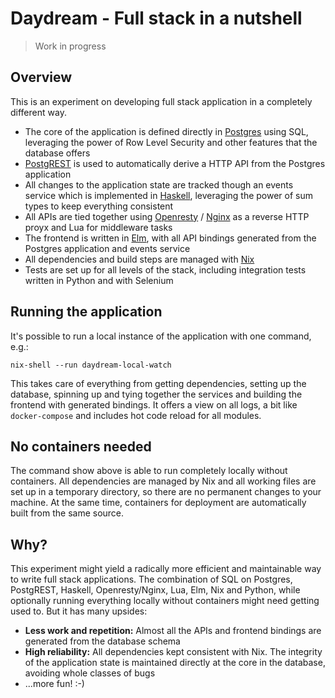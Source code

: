 # Daydream - Full stack in a nutshell

> Work in progress

## Overview

This is an experiment on developing full stack application in a completely
different way.

- The core of the application is defined directly in
  [Postgres](https://www.postgresql.org/) using SQL, leveraging the power of
  Row Level Security and other features that the database offers
- [PostgREST](http://postgrest.org/) is used to automatically derive a HTTP API
  from the Postgres application
- All changes to the application state are tracked though an events service
  which is implemented in [Haskell](https://www.haskell.org/), leveraging the
  power of sum types to keep everything consistent
- All APIs are tied together using [Openresty](https://openresty.org/) /
  [Nginx](https://www.nginx.com/) as a reverse HTTP proyx and Lua for
  middleware tasks
- The frontend is written in [Elm](https://elm-lang.org/), with all API bindings
  generated from the Postgres application and events service
- All dependencies and build steps are managed with [Nix](https://nixos.org/)
- Tests are set up for all levels of the stack, including integration tests
  written in Python and with Selenium

## Running the application

It's possible to run a local instance of the application with one command, e.g.:

```
nix-shell --run daydream-local-watch
```

This takes care of everything from getting dependencies, setting up the
database, spinning up and tying together the services and building the frontend
with generated bindings. It offers a view on all logs, a bit like
`docker-compose` and includes hot code reload for all modules.

## No containers needed

The command show above is able to run completely locally without containers. All
dependencies are managed by Nix and all working files are set up in a temporary
directory, so there are no permanent changes to your machine. At the same time,
containers for deployment are automatically built from the same source.

## Why?

This experiment might yield a radically more efficient and maintainable way to
write full stack applications. The combination of SQL on Postgres, PostgREST,
Haskell, Openresty/Nginx, Lua, Elm, Nix and Python, while optionally running
everything locally without containers might need getting used to. But it has
many upsides:

- **Less work and repetition:** Almost all the APIs and frontend bindings are
  generated from the database schema
- **High reliability:** All dependencies kept consistent with Nix. The integrity
  of the application state is maintained directly at the core in the database,
  avoiding whole classes of bugs
- ...more fun! :-)
